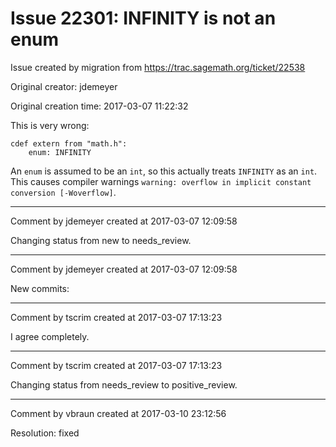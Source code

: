 # Issue 22301: INFINITY is not an enum

Issue created by migration from https://trac.sagemath.org/ticket/22538

Original creator: jdemeyer

Original creation time: 2017-03-07 11:22:32

This is very wrong:

```
cdef extern from "math.h":
    enum: INFINITY
```

An `enum` is assumed to be an `int`, so this actually treats `INFINITY` as an `int`. This causes compiler warnings `warning: overflow in implicit constant conversion [-Woverflow]`.


---

Comment by jdemeyer created at 2017-03-07 12:09:58

Changing status from new to needs_review.


---

Comment by jdemeyer created at 2017-03-07 12:09:58

New commits:


---

Comment by tscrim created at 2017-03-07 17:13:23

I agree completely.


---

Comment by tscrim created at 2017-03-07 17:13:23

Changing status from needs_review to positive_review.


---

Comment by vbraun created at 2017-03-10 23:12:56

Resolution: fixed
